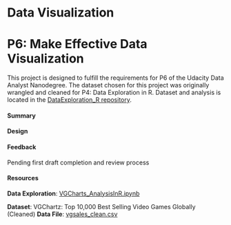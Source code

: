 # Data Visualization
# P6: Make Effective Data Visualization

This project is designed to fulfill the requirements for P6 of the Udacity Data Analyst Nanodegree. The dataset chosen for this project was originally wrangled and cleaned for P4: Data Exploration in R. Dataset and analysis is located in the [DataExploration_R repository](https://github.com/WhitneyOnTheWeb/DataExploration_R).

#### Summary


#### Design


#### Feedback

Pending first draft completion and review process

#### Resources

**Data Exploration**:  [VGCharts_AnalysisInR.ipynb](https://github.com/WhitneyOnTheWeb/DataExploration_R/blob/master/VGCharts_AnalysisInR.ipynb)

**Dataset**: VGChartz: Top 10,000 Best Selling Video Games Globally (Cleaned)
**Data File**:  [vgsales_clean.csv](https://github.com/WhitneyOnTheWeb/DataExploration_R/blob/master/vgsales_clean.csv)